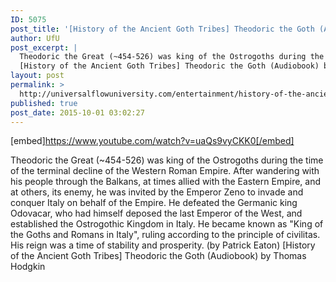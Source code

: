 ```yaml
---
ID: 5075
post_title: '[History of the Ancient Goth Tribes] Theodoric the Goth (Audiobook)'
author: UfU
post_excerpt: |
  Theodoric the Great (~454-526) was king of the Ostrogoths during the time of the terminal decline of the Western Roman Empire. After wandering with his people through the Balkans, at times allied with the Eastern Empire, and at others, its enemy, he was invited by the Emperor Zeno to invade and conquer Italy on behalf of the Empire. He defeated the Germanic king Odovacar, who had himself deposed the last Emperor of the West, and established the Ostrogothic Kingdom in Italy. He became known as "King of the Goths and Romans in Italy", ruling according to the principle of civilitas. His reign was a time of stability and prosperity. (by Patrick Eaton)
  [History of the Ancient Goth Tribes] Theodoric the Goth (Audiobook) by Thomas Hodgkin
layout: post
permalink: >
  http://universalflowuniversity.com/entertainment/history-of-the-ancient-goth-tribes-theodoric-the-goth-audiobook/
published: true
post_date: 2015-10-01 03:02:27
---
```

[embed]https://www.youtube.com/watch?v=uaQs9vyCKK0[/embed]<br>
<p>Theodoric the Great (~454-526) was king of the Ostrogoths during the time of the terminal decline of the Western Roman Empire. After wandering with his people through the Balkans, at times allied with the Eastern Empire, and at others, its enemy, he was invited by the Emperor Zeno to invade and conquer Italy on behalf of the Empire. He defeated the Germanic king Odovacar, who had himself deposed the last Emperor of the West, and established the Ostrogothic Kingdom in Italy. He became known as "King of the Goths and Romans in Italy", ruling according to the principle of civilitas. His reign was a time of stability and prosperity. (by Patrick Eaton)
[History of the Ancient Goth Tribes] Theodoric the Goth (Audiobook) by Thomas Hodgkin</p>
